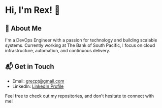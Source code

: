 # Hi, I'm Rex! 👋

## 🚀 About Me
I'm a DevOps Engineer with a passion for technology and building scalable systems. Currently working at The Bank of South Pacific, I focus on cloud infrastructure, automation, and continuous delivery.


## 📬 Get in Touch
- Email: grecpt@gmail.com
- LinkedIn: [LinkedIn Profile](https://www.linkedin.com/in/rex-makusia-00333994/)

Feel free to check out my repositories, and don't hesitate to connect with me!
